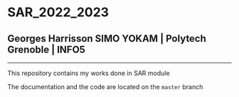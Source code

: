 # SAR_2022_2023

## Georges Harrisson SIMO YOKAM | Polytech Grenoble | INFO5
***
This repository contains my works done in SAR module

The documentation and the code are located on the `master` branch
